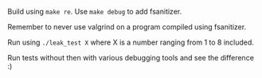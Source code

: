 Build using `make re`. Use `make debug` to add fsanitizer.


Remember to never use valgrind on a program compiled using fsanitizer.


Run using `./leak_test X` where X is a number ranging from 1 to 8 included.

Run tests without then with various debugging tools and see the difference :)
